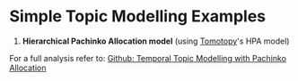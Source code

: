 # Simple Topic Modelling Examples
1. **Hierarchical Pachinko Allocation model** (using [Tomotopy](https://bab2min.github.io/tomotopy/v0.12.3/en/)'s HPA model)


For a full analysis refer to: [Github: Temporal Topic Modelling with Pachinko Allocation](https://github.com/carlomarxdk/TemporalTopicModelling-Pachinko)
